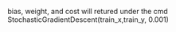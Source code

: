 
bias, weight, and cost will retured under the cmd StochasticGradientDescent(train_x,train_y, 0.001)
